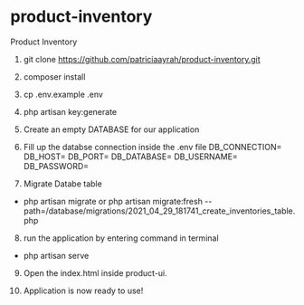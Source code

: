 # product-inventory
Product Inventory

1. git clone https://github.com/patriciaayrah/product-inventory.git
2. composer install
3. cp .env.example .env
4. php artisan key:generate

5. Create an empty DATABASE for our application

6. Fill up the databse connection inside the .env file
DB_CONNECTION=
DB_HOST=
DB_PORT=
DB_DATABASE=
DB_USERNAME=
DB_PASSWORD=

7. Migrate Databe table
- php artisan migrate or php artisan migrate:fresh --path=/database/migrations/2021_04_29_181741_create_inventories_table.php

8. run the application by entering command in terminal
- php artisan serve

9. Open the index.html inside product-ui. 

10. Application is now ready to use!

